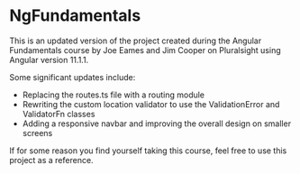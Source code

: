 # NgFundamentals

This is an updated version of the project created during the Angular Fundamentals course by Joe Eames and Jim Cooper on Pluralsight using Angular version 11.1.1. 

Some significant updates include:
- Replacing the routes.ts file with a routing module
- Rewriting the custom location validator to use the ValidationError and ValidatorFn classes
- Adding a responsive navbar and improving the overall design on smaller screens

If for some reason you find yourself taking this course, feel free to use this project as a reference.
